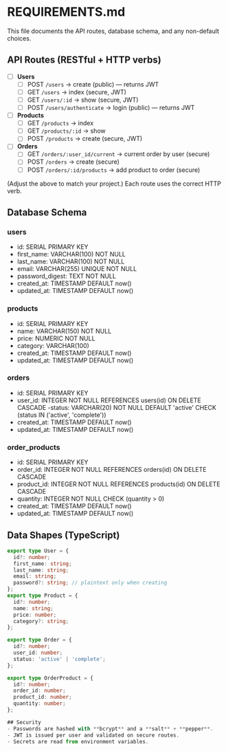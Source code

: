 # REQUIREMENTS.md

This file documents the API routes, database schema, and any non-default choices.

## API Routes (RESTful + HTTP verbs)

- [ ] **Users**
  - [ ] POST `/users` → create (public) — returns JWT
  - [ ] GET `/users` → index (secure, JWT)
  - [ ] GET `/users/:id` → show (secure, JWT)
  - [ ] POST `/users/authenticate` → login (public) — returns JWT

- [ ] **Products**
  - [ ] GET `/products` → index
  - [ ] GET `/products/:id` → show
  - [ ] POST `/products` → create (secure, JWT)

- [ ] **Orders**
  - [ ] GET `/orders/:user_id/current` → current order by user (secure)
  - [ ] POST `/orders` → create (secure)
  - [ ] POST `/orders/:id/products` → add product to order (secure)

(Adjust the above to match your project.) Each route uses the correct HTTP verb.

## Database Schema

### users
- id: SERIAL PRIMARY KEY
- first_name: VARCHAR(100) NOT NULL
- last_name: VARCHAR(100) NOT NULL
- email: VARCHAR(255) UNIQUE NOT NULL
- password_digest: TEXT NOT NULL
- created_at: TIMESTAMP DEFAULT now()
- updated_at: TIMESTAMP DEFAULT now()

### products
- id: SERIAL PRIMARY KEY
- name: VARCHAR(150) NOT NULL
- price: NUMERIC NOT NULL
- category: VARCHAR(100)
- created_at: TIMESTAMP DEFAULT now()
- updated_at: TIMESTAMP DEFAULT now()

### orders
- id: SERIAL PRIMARY KEY
- user_id: INTEGER NOT NULL REFERENCES users(id) ON DELETE CASCADE
-status: VARCHAR(20) NOT NULL DEFAULT 'active' CHECK (status IN ('active', 'complete'))
- created_at: TIMESTAMP DEFAULT now()
- updated_at: TIMESTAMP DEFAULT now()

### order_products
- id: SERIAL PRIMARY KEY
- order_id: INTEGER NOT NULL REFERENCES orders(id) ON DELETE CASCADE
- product_id: INTEGER NOT NULL REFERENCES products(id) ON DELETE CASCADE
- quantity: INTEGER NOT NULL CHECK (quantity > 0)
- created_at: TIMESTAMP DEFAULT now()
- updated_at: TIMESTAMP DEFAULT now()


## Data Shapes (TypeScript)

```ts
export type User = {
  id?: number;
  first_name: string;
  last_name: string;
  email: string;
  password?: string; // plaintext only when creating
};
export type Product = {
  id?: number;
  name: string;
  price: number;
  category?: string;
};

export type Order = {
  id?: number;
  user_id: number;
  status: 'active' | 'complete';
};

export type OrderProduct = {
  id?: number;
  order_id: number;
  product_id: number;
  quantity: number;
};

## Security
- Passwords are hashed with **bcrypt** and a **salt** + **pepper**.
- JWT is issued per user and validated on secure routes.
- Secrets are read from environment variables.
